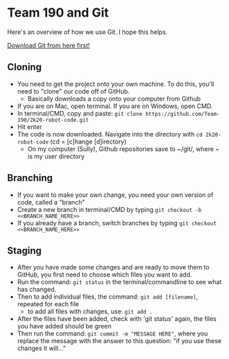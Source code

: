 # Team 190 and Git

Here's an overview of how we use Git. I hope this helps.

[Download Git from here first!](https://git-scm.com/)

## Cloning
- You need to get the project onto your own machine. To do this, you'll need to "clone" our code off of GitHub.
     - Basically downloads a copy onto your computer from Github
- If you are on Mac, open terminal. If you are on Windows, open CMD.
- In terminal/CMD, copy and paste: `git clone https://github.com/Team-190/2k20-robot-code.git`
- Hit enter
- The code is now downloaded. Navigate into the directory with `cd 2k20-robot-code` (cd = [c]hange [d]irectory)
     - On my computer (Sully), Github repositories save to ~/git/, where ~ is my user directory
## Branching
- If you want to make your own change, you need your own version of code, called a "branch"
- Create a new branch in terminal/CMD by typing `git checkout -b <<BRANCH_NAME_HERE>>`
- If you already have a branch, switch branches by typing `git checkout <<BRANCH_NAME_HERE>>`
## Staging
- After you have made some changes and are ready to move them to GitHub, you first need to choose which files you want to add.
- Run the command: `git status` in the terminal/commandline to see what has changed.
- Then to add individual files, the command: `git add [filename]`, repeated for each file
     - to add all files with changes, use: `git add .`
- After the files have been added, check with 'git status' again, the files you have added should be green
- Then run the command: `git commit -m "MESSAGE HERE"`, where you replace the message with the answer to this question: "if you use these changes it will..."
